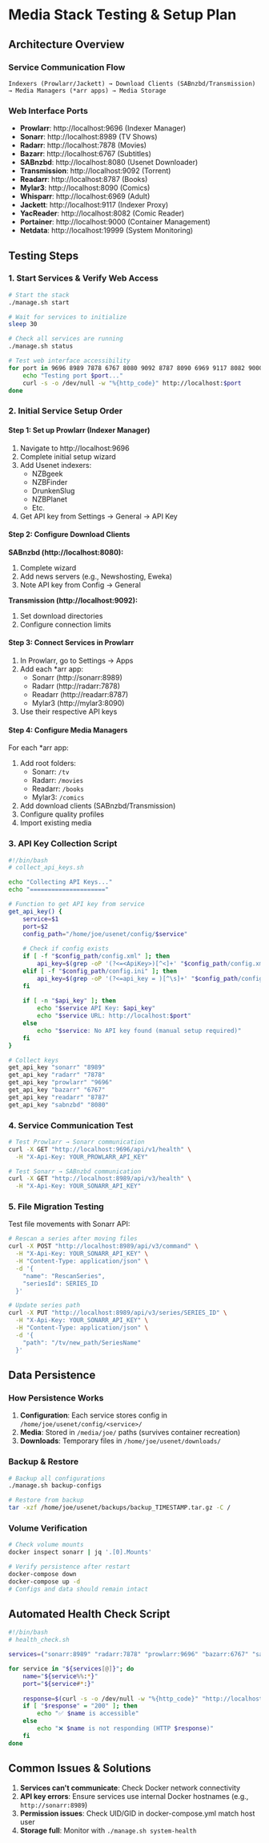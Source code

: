 # Media Stack Testing & Setup Plan

## Architecture Overview

### Service Communication Flow
```
Indexers (Prowlarr/Jackett) → Download Clients (SABnzbd/Transmission) → Media Managers (*arr apps) → Media Storage
```

### Web Interface Ports
- **Prowlarr**: http://localhost:9696 (Indexer Manager)
- **Sonarr**: http://localhost:8989 (TV Shows)
- **Radarr**: http://localhost:7878 (Movies)
- **Bazarr**: http://localhost:6767 (Subtitles)
- **SABnzbd**: http://localhost:8080 (Usenet Downloader)
- **Transmission**: http://localhost:9092 (Torrent)
- **Readarr**: http://localhost:8787 (Books)
- **Mylar3**: http://localhost:8090 (Comics)
- **Whisparr**: http://localhost:6969 (Adult)
- **Jackett**: http://localhost:9117 (Indexer Proxy)
- **YacReader**: http://localhost:8082 (Comic Reader)
- **Portainer**: http://localhost:9000 (Container Management)
- **Netdata**: http://localhost:19999 (System Monitoring)

## Testing Steps

### 1. Start Services & Verify Web Access
```bash
# Start the stack
./manage.sh start

# Wait for services to initialize
sleep 30

# Check all services are running
./manage.sh status

# Test web interface accessibility
for port in 9696 8989 7878 6767 8080 9092 8787 8090 6969 9117 8082 9000 19999; do
    echo "Testing port $port..."
    curl -s -o /dev/null -w "%{http_code}" http://localhost:$port
done
```

### 2. Initial Service Setup Order

#### Step 1: Set up Prowlarr (Indexer Manager)
1. Navigate to http://localhost:9696
2. Complete initial setup wizard
3. Add Usenet indexers:
   - NZBgeek
   - NZBFinder
   - DrunkenSlug
   - NZBPlanet
   - Etc.
4. Get API key from Settings → General → API Key

#### Step 2: Configure Download Clients
**SABnzbd (http://localhost:8080):**
1. Complete wizard
2. Add news servers (e.g., Newshosting, Eweka)
3. Note API key from Config → General

**Transmission (http://localhost:9092):**
1. Set download directories
2. Configure connection limits

#### Step 3: Connect Services in Prowlarr
1. In Prowlarr, go to Settings → Apps
2. Add each *arr app:
   - Sonarr (http://sonarr:8989)
   - Radarr (http://radarr:7878)
   - Readarr (http://readarr:8787)
   - Mylar3 (http://mylar3:8090)
3. Use their respective API keys

#### Step 4: Configure Media Managers
For each *arr app:
1. Add root folders:
   - Sonarr: `/tv`
   - Radarr: `/movies`
   - Readarr: `/books`
   - Mylar3: `/comics`
2. Add download clients (SABnzbd/Transmission)
3. Configure quality profiles
4. Import existing media

### 3. API Key Collection Script
```bash
#!/bin/bash
# collect_api_keys.sh

echo "Collecting API Keys..."
echo "====================="

# Function to get API key from service
get_api_key() {
    service=$1
    port=$2
    config_path="/home/joe/usenet/config/$service"
    
    # Check if config exists
    if [ -f "$config_path/config.xml" ]; then
        api_key=$(grep -oP '(?<=<ApiKey>)[^<]+' "$config_path/config.xml" 2>/dev/null)
    elif [ -f "$config_path/config.ini" ]; then
        api_key=$(grep -oP '(?<=api_key = )[^\s]+' "$config_path/config.ini" 2>/dev/null)
    fi
    
    if [ -n "$api_key" ]; then
        echo "$service API Key: $api_key"
        echo "$service URL: http://localhost:$port"
    else
        echo "$service: No API key found (manual setup required)"
    fi
}

# Collect keys
get_api_key "sonarr" "8989"
get_api_key "radarr" "7878"
get_api_key "prowlarr" "9696"
get_api_key "bazarr" "6767"
get_api_key "readarr" "8787"
get_api_key "sabnzbd" "8080"
```

### 4. Service Communication Test
```bash
# Test Prowlarr → Sonarr communication
curl -X GET "http://localhost:9696/api/v1/health" \
  -H "X-Api-Key: YOUR_PROWLARR_API_KEY"

# Test Sonarr → SABnzbd communication
curl -X GET "http://localhost:8989/api/v3/health" \
  -H "X-Api-Key: YOUR_SONARR_API_KEY"
```

### 5. File Migration Testing

Test file movements with Sonarr API:
```bash
# Rescan a series after moving files
curl -X POST "http://localhost:8989/api/v3/command" \
  -H "X-Api-Key: YOUR_SONARR_API_KEY" \
  -H "Content-Type: application/json" \
  -d '{
    "name": "RescanSeries",
    "seriesId": SERIES_ID
  }'

# Update series path
curl -X PUT "http://localhost:8989/api/v3/series/SERIES_ID" \
  -H "X-Api-Key: YOUR_SONARR_API_KEY" \
  -H "Content-Type: application/json" \
  -d '{
    "path": "/tv/new_path/SeriesName"
  }'
```

## Data Persistence

### How Persistence Works
1. **Configuration**: Each service stores config in `/home/joe/usenet/config/<service>/`
2. **Media**: Stored in `/media/joe/` paths (survives container recreation)
3. **Downloads**: Temporary files in `/home/joe/usenet/downloads/`

### Backup & Restore
```bash
# Backup all configurations
./manage.sh backup-configs

# Restore from backup
tar -xzf /home/joe/usenet/backups/backup_TIMESTAMP.tar.gz -C /
```

### Volume Verification
```bash
# Check volume mounts
docker inspect sonarr | jq '.[0].Mounts'

# Verify persistence after restart
docker-compose down
docker-compose up -d
# Configs and data should remain intact
```

## Automated Health Check Script
```bash
#!/bin/bash
# health_check.sh

services=("sonarr:8989" "radarr:7878" "prowlarr:9696" "bazarr:6767" "sabnzbd:8080")

for service in "${services[@]}"; do
    name="${service%%:*}"
    port="${service#*:}"
    
    response=$(curl -s -o /dev/null -w "%{http_code}" "http://localhost:$port")
    if [ "$response" = "200" ]; then
        echo "✅ $name is accessible"
    else
        echo "❌ $name is not responding (HTTP $response)"
    fi
done
```

## Common Issues & Solutions

1. **Services can't communicate**: Check Docker network connectivity
2. **API key errors**: Ensure services use internal Docker hostnames (e.g., `http://sonarr:8989`)
3. **Permission issues**: Check UID/GID in docker-compose.yml match host user
4. **Storage full**: Monitor with `./manage.sh system-health`